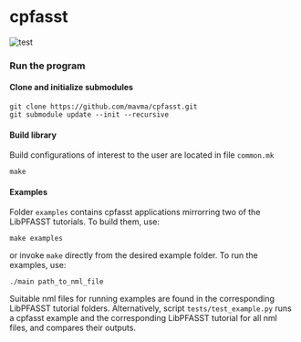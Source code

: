 # cpfasst

![test](https://github.com/mavma/cpfasst/workflows/cpfasst_test/badge.svg?branch=master)

### Run the program

#### Clone and initialize submodules
```
git clone https://github.com/mavma/cpfasst.git
git submodule update --init --recursive
```

#### Build library
Build configurations of interest to the user are located in file `common.mk`
```
make
```

#### Examples
Folder `examples` contains cpfasst applications mirrorring two of the LibPFASST tutorials. To build them, use:
```
make examples
```
or invoke `make` directly from the desired example folder. To run the examples, use:
```
./main path_to_nml_file
```
Suitable nml files for running examples are found in the corresponding LibPFASST tutorial folders. Alternatively, script `tests/test_example.py` runs a cpfasst example and the corresponding LibPFASST tutorial for all nml files, and compares their outputs.
